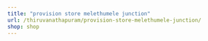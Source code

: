 ```yaml
---
title: "provision store melethumele junction"
url: /thiruvanathapuram/provision-store-melethumele-junction/
shop: shop
---
```

